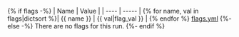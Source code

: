 {% if flags -%}
| Name | Value |
| ---- | ----- |
{% for name, val in flags|dictsort %}| {{ name }} | {{ val|flag_val }} |
{% endfor %}
[flags.yml](flags.yml)
{%- else -%}
There are no flags for this run.
{%- endif %}
